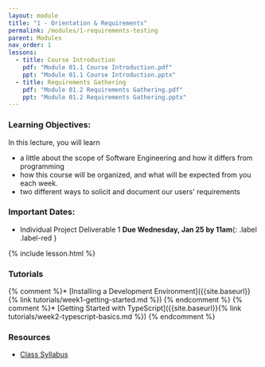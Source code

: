 ```yaml
---
layout: module
title: "1 - Orientation & Requirements"
permalink: /modules/1-requirements-testing
parent: Modules
nav_order: 1
lessons: 
  - title: Course Introduction
    pdf: "Module 01.1 Course Introduction.pdf"
    ppt: "Module 01.1 Course Introduction.pptx"
  - title: Requirements Gathering
    pdf: "Module 01.2 Requirements Gathering.pdf" 
    ppt: "Module 01.2 Requirements Gathering.pptx"
---
```

### Learning Objectives:
In this lecture, you will learn

* a little about the scope of Software Engineering and how it differs from programming
* how this course will be organized, and what will be expected from you each week.
* two different ways to solicit and document our users' requirements

### Important Dates:
* Individual Project Deliverable 1 **Due Wednesday, Jan 25 by 11am**{: .label .label-red }

{% include lesson.html %}

### Tutorials
{% comment %}* [Installing a Development Environment]({{site.baseurl}}{% link tutorials/week1-getting-started.md %}) {% endcomment %}
{% comment %}* [Getting Started with TypeScript]({{site.baseurl}}{% link tutorials/week2-typescript-basics.md %}) {% endcomment %}

### Resources
* [Class Syllabus](https://neu-se.github.io/CS4530-Spring-2023/)